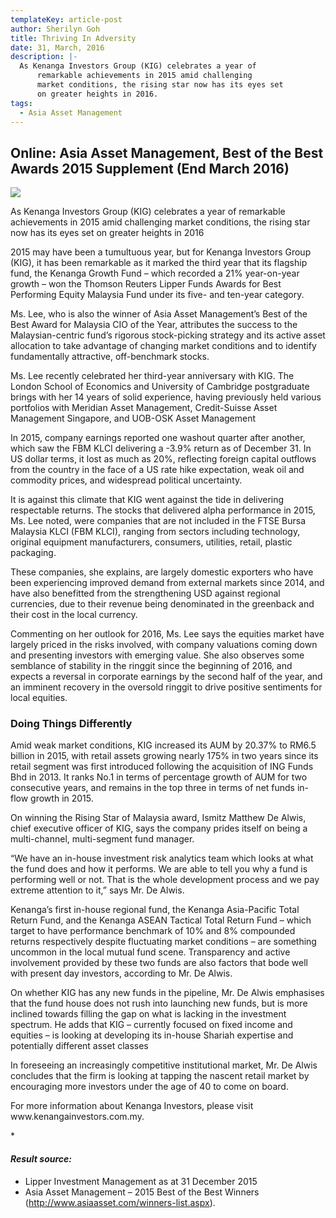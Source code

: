 ```yaml
---
templateKey: article-post
author: Sherilyn Goh
title: Thriving In Adversity
date: 31, March, 2016
description: |-
  As Kenanga Investors Group (KIG) celebrates a year of
      remarkable achievements in 2015 amid challenging
      market conditions, the rising star now has its eyes set
      on greater heights in 2016.
tags:
  - Asia Asset Management
---
```

## Online: Asia Asset Management, Best of the Best Awards 2015 Supplement (End March 2016)

![](/img/2016-03-31-asia-asset-management-thriving-in-adversity.png)

<p>As Kenanga Investors Group (KIG) celebrates a year of
    remarkable achievements in 2015 amid challenging
    market conditions, the rising star now has its eyes set
    on greater heights in 2016</p>

<p>2015 may have been a tumultuous year, but for
    Kenanga Investors Group (KIG), it has been
    remarkable as it marked the third year that its flagship
    fund, the Kenanga Growth Fund – which recorded a
    21% year-on-year growth – won the Thomson Reuters
    Lipper Funds Awards for Best Performing Equity
    Malaysia Fund under its five- and ten-year category.</p>
  
<p>Ms. Lee, who is also the winner of Asia Asset Management’s Best of the Best Award for Malaysia CIO of
    the Year, attributes the success to the Malaysian-centric fund’s rigorous stock-picking strategy and its
    active asset allocation to take advantage of changing market conditions and to identify fundamentally
    attractive, off-benchmark stocks. </p>

<p>Ms. Lee recently celebrated her third-year anniversary with KIG. The London School of Economics and
    University of Cambridge postgraduate brings with her 14 years of solid experience, having previously held
    various portfolios with Meridian Asset Management, Credit-Suisse Asset Management Singapore, and
    UOB-OSK Asset Management</p>

<p>In 2015, company earnings reported one washout quarter after another, which saw the FBM KLCI
    delivering a -3.9% return as of December 31. In US dollar terms, it lost as much as 20%, reflecting foreign
    capital outflows from the country in the face of a US rate hike expectation, weak oil and commodity prices,
    and widespread political uncertainty.</p>

<p>It is against this climate that KIG went against the tide in delivering respectable returns. The stocks that
    delivered alpha performance in 2015, Ms. Lee noted, were companies that are not included in the FTSE
    Bursa Malaysia KLCI (FBM KLCI), ranging from sectors including technology, original equipment
    manufacturers, consumers, utilities, retail, plastic packaging. </p>

<p>These companies, she explains, are largely domestic exporters who have been experiencing improved
    demand from external markets since 2014, and have also benefitted from the strengthening USD against
    regional currencies, due to their revenue being denominated in the greenback and their cost in the
    local currency. </p>

<p>Commenting on her outlook for 2016, Ms. Lee says the equities market have largely priced in the risks
    involved, with company valuations coming down and presenting investors with emerging value. She also
    observes some semblance of stability in the ringgit since the beginning of 2016, and expects a reversal in
    corporate earnings by the second half of the year, and an imminent recovery in the oversold ringgit to drive
    positive sentiments for local equities.</p>

**<h3>Doing Things Differently</h3>**

<p>Amid weak market conditions, KIG increased its AUM by 20.37% to RM6.5 billion in 2015, with retail assets
    growing nearly 175% in two years since its retail segment was first introduced following the acquisition of
    ING Funds Bhd in 2013. It ranks No.1 in terms of percentage growth of AUM for two consecutive years,
    and remains in the top three in terms of net funds in-flow growth in 2015. </p>

<p>On winning the Rising Star of Malaysia award, Ismitz Matthew De Alwis, chief executive officer of KIG, says
    the company prides itself on being a multi-channel, multi-segment fund manager.</p>

<p>“We have an in-house investment risk analytics team which looks at what the fund does and how it
    performs. We are able to tell you why a fund is performing well or not. That is the whole development
    process and we pay extreme attention to it,” says Mr. De Alwis. </p>

<p>Kenanga’s first in-house regional fund, the Kenanga Asia-Pacific Total Return Fund, and the Kenanga
    ASEAN Tactical Total Return Fund – which target to have performance benchmark of 10% and 8%
    compounded returns respectively despite fluctuating market conditions – are something uncommon in the
    local mutual fund scene. Transparency and active involvement provided by these two funds are also factors
    that bode well with present day investors, according to Mr. De Alwis.</p>

<p>On whether KIG has any new funds in the pipeline, Mr. De Alwis emphasises that the fund house does not
    rush into launching new funds, but is more inclined towards filling the gap on what is lacking in the
    investment spectrum. He adds that KIG – currently focused on fixed income and equities – is looking at
    developing its in-house Shariah expertise and potentially different asset classes</p>

<p>In foreseeing an increasingly competitive institutional market, Mr. De Alwis concludes that the firm is
    looking at tapping the nascent retail market by encouraging more investors under the age of 40 to come
    on board. </p>

<p>For more information about Kenanga Investors, please visit www.kenangainvestors.com.my.</p>

**<h4>*Result source:</h4>**

* Lipper Investment Management as at 31 December 2015
* Asia Asset Management – 2015 Best of the Best Winners (http://www.asiaasset.com/winners-list.aspx).